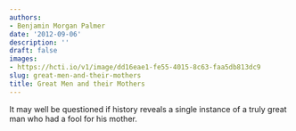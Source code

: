 ```yaml
---
authors:
- Benjamin Morgan Palmer
date: '2012-09-06'
description: ''
draft: false
images:
- https://hcti.io/v1/image/dd16eae1-fe55-4015-8c63-faa5db813dc9
slug: great-men-and-their-mothers
title: Great Men and their Mothers
---
```


It may well be  questioned if history reveals a single instance of a truly great man who had a fool for his mother.